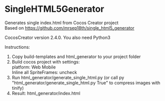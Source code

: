 # SingleHTML5Generator

Generates single index.html from Cocos Creator project<br/>
Based on https://github.com/mrsep18th/single_html5_generator

CocosCreator version 2.4.0. You also need Python3

Instructions:
1. Copy build-templates and html_generator to your project folder
2. Build cocos project with settings:<br/>
platform: Web Mobile<br/>
Inline all SpriteFrames: uncheck
3. Run html_generator/generate_single_html.py (or call py "html_generator/generate_single_html.py True" to compress images with tinify)
4. Result: html_generator/index.html
